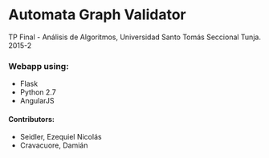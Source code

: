 # Automata Graph Validator
TP Final - Análisis de Algoritmos, Universidad Santo Tomás Seccional Tunja. 2015-2

### Webapp using:
* Flask
* Python 2.7
* AngularJS

#### Contributors:
* Seidler, Ezequiel Nicolás
* Cravacuore, Damián
